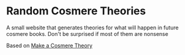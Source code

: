 # Random Cosmere Theories

A small website that generates theories for what will happen in future cosmere books.
Don't be surprised if most of them are nonsense

Based on [Make a Cosmere Theory](https://scratch.mit.edu/projects/254269482/)
